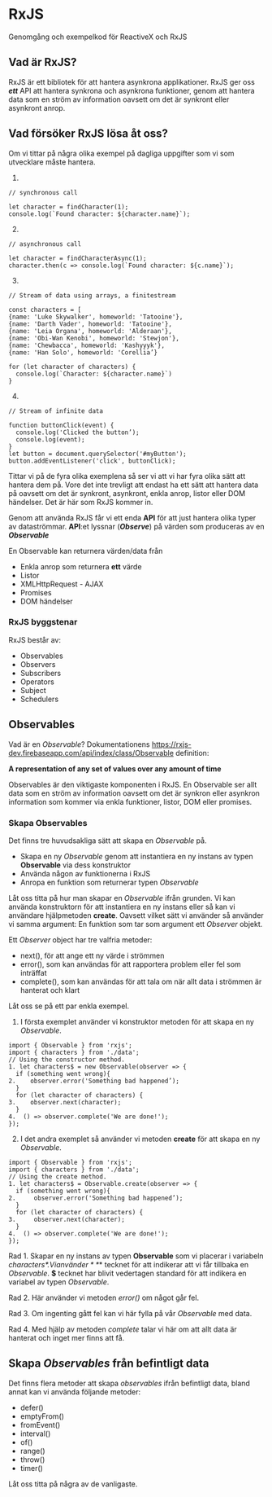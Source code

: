 # RxJS
Genomgång och exempelkod för ReactiveX och RxJS
## Vad är RxJS?
RxJS är ett bibliotek för att hantera asynkrona applikationer.
RxJS ger oss ***ett*** API att hantera synkrona och asynkrona funktioner, genom att hantera data som en ström av information oavsett om det är synkront eller asynkront anrop.
## Vad försöker RxJS lösa åt oss?
Om vi tittar på några olika exempel på dagliga uppgifter som vi som utvecklare måste hantera.

1.
```
// synchronous call

let character = findCharacter(1);
console.log(`Found character: ${character.name}`);
```
2.
```
// asynchronous call

let character = findCharacterAsync(1);
character.then(c => console.log(`Found character: ${c.name}`);
```
3.
```
// Stream of data using arrays, a finitestream

const characters = [
{name: 'Luke Skywalker', homeworld: 'Tatooine'},
{name: 'Darth Vader', homeworld: 'Tatooine'},
{name: 'Leia Organa', homeworld: 'Alderaan'},
{name: 'Obi-Wan Kenobi', homeworld: 'Stewjon'},
{name: 'Chewbacca', homeworld: 'Kashyyyk'},
{name: 'Han Solo', homeworld: 'Corellia’}

for (let character of characters) {
  console.log(`Character: ${character.name}`)
}
```

4.
```
// Stream of infinite data

function buttonClick(event) {
  console.log('Clicked the button’);
  console.log(event);
}
let button = document.querySelector('#myButton');
button.addEventListener('click', buttonClick);
```

Tittar vi på de fyra olika exemplena så ser vi att vi har fyra olika sätt att hantera dem på. Vore det inte trevligt att endast ha ett sätt att hantera data på oavsett om det är synkront, asynkront, enkla anrop, listor eller DOM händelser. Det är här som RxJS kommer in.

Genom att använda RxJS får vi ett enda **API** för att just hantera olika typer av dataströmmar. **API**:et lyssnar (***Observe***) på värden som produceras av en ***Observable***

En Observable kan returnera värden/data från
* Enkla anrop som returnera **ett** värde
* Listor
* XMLHttpRequest - AJAX
* Promises
* DOM händelser

### RxJS byggstenar
RxJS består av:
* Observables
* Observers
* Subscribers
* Operators
* Subject
* Schedulers

## Observables
Vad är en *Observable*?
Dokumentationens https://rxjs-dev.firebaseapp.com/api/index/class/Observable definition:

**A representation of any set of values over any amount of time**

Observables är den viktigaste komponenten i RxJS. En Observable ser allt data som en ström av information oavsett om det är synkron eller asynkron information som kommer via enkla funktioner, listor, DOM eller promises.

### Skapa Observables
Det finns tre huvudsakliga sätt att skapa en *Observable* på.
* Skapa en ny *Observable* genom att instantiera en ny instans av typen **Observable** via dess konstruktor
* Använda någon av funktionerna i RxJS
* Anropa en funktion som returnerar typen *Observable*

Låt oss titta på hur man skapar en *Observable* ifrån grunden.
Vi kan använda konstruktorn för att instantiera en ny instans eller så kan vi användare hjälpmetoden **create**. Oavsett vilket sätt vi använder så använder vi samma argument:
En funktion som tar som argument ett *Observer* objekt.

Ett *Observer* object har tre valfria metoder:
* next(), för att ange ett ny värde i strömmen
* error(), som kan användas för att rapportera problem eller fel som inträffat
* complete(), som kan användas för att tala om när allt data i strömmen är hanterat och klart

Låt oss se på ett par enkla exempel.
1. I första exemplet använder vi konstruktor metoden för att skapa en ny *Observable*.
```
import { Observable } from 'rxjs';
import { characters } from './data';
// Using the constructor method.
1. let characters$ = new Observable(observer => {
  if (something went wrong){
2.    observer.error('Something bad happened’);
  }
  for (let character of characters) {
3.    observer.next(character);
  }
4.  () => observer.complete('We are done!');
});
```
2. I det andra exemplet så använder vi metoden **create** för att skapa en ny *Observable*.
```
import { Observable } from 'rxjs';
import { characters } from './data';
// Using the create method.
1. let characters$ = Observable.create(observer => {
  if (something went wrong){
2.     observer.error('Something bad happened’);
  }
  for (let character of characters) {
3.     observer.next(character);
  }
4.  () => observer.complete('We are done!');
});
```
Rad 1. Skapar en ny instans av typen **Observable** som vi placerar i variabeln *characters$*. Vi använder **$** tecknet för att indikerar att vi får tillbaka en *Observable*. **$** tecknet har blivit vedertagen standard för att indikera en variabel av typen *Observable*.

Rad 2. Här använder vi metoden *error()* om något går fel.

Rad 3. Om ingenting gått fel kan vi här fylla på vår *Observable* med data.

Rad 4. Med hjälp av metoden *complete* talar vi här om att allt data är hanterat och inget mer finns att få.

## Skapa *Observables* från befintligt data
Det finns flera metoder att skapa *observables* ifrån befintligt data, bland annat kan vi använda följande metoder:
* defer()
* emptyFrom()
* fromEvent()
* interval()
* of()
* range()
* throw()
* timer()

Låt oss titta på några av de vanligaste.

